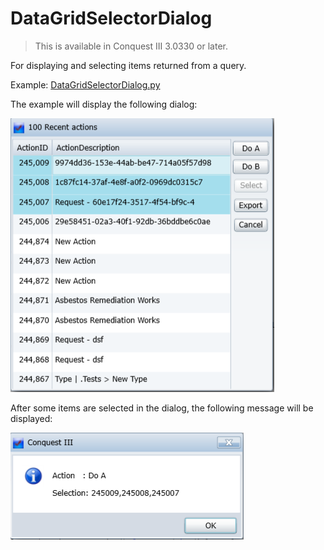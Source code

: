 # DataGridSelectorDialog

> This is available in Conquest III 3.0330 or later.

For displaying and selecting items returned from a query.

Example: [DataGridSelectorDialog.py](DataGridSelectorDialog.py)

The example will display the following dialog:

![](DataGridSelectorDialog.PNG)

After some items are selected in the dialog, the following message will be displayed:

![](DataGridSelectorDialog_DisplaySelected.PNG)
